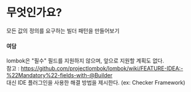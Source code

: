 # 무엇인가요?

모든 값의 정의를 요구하는 빌더 패턴을 만들어보기

#### 여담

lombok은 "필수" 필드를 지원하지 않으며, 앞으로 지원할 계획도 없다.    
참고 : https://github.com/projectlombok/lombok/wiki/FEATURE-IDEA:-%22Mandatory%22-fields-with-@Builder   
대신 IDE 플러그인을 사용한 해결 방법을 제시한다. (ex: Checker Framework) 

